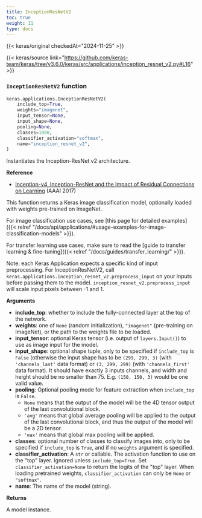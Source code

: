 ```yaml
---
title: InceptionResNetV2
toc: true
weight: 11
type: docs
---
```


{{< keras/original checkedAt="2024-11-25" >}}

{{< keras/source link="https://github.com/keras-team/keras/tree/v3.6.0/keras/src/applications/inception_resnet_v2.py#L16" >}}

### `InceptionResNetV2` function

```python
keras.applications.InceptionResNetV2(
    include_top=True,
    weights="imagenet",
    input_tensor=None,
    input_shape=None,
    pooling=None,
    classes=1000,
    classifier_activation="softmax",
    name="inception_resnet_v2",
)
```

Instantiates the Inception-ResNet v2 architecture.

**Reference**

- [Inception-v4, Inception-ResNet and the Impact of
  Residual Connections on Learning](https://arxiv.org/abs/1602.07261)
  (AAAI 2017)

This function returns a Keras image classification model,
optionally loaded with weights pre-trained on ImageNet.

For image classification use cases, see
[this page for detailed examples]({{< relref "/docs/api/applications/#usage-examples-for-image-classification-models" >}}).

For transfer learning use cases, make sure to read the
[guide to transfer learning & fine-tuning]({{< relref "/docs/guides/transfer_learning/" >}}).

Note: each Keras Application expects a specific kind of
input preprocessing. For InceptionResNetV2, call
`keras.applications.inception_resnet_v2.preprocess_input`
on your inputs before passing them to the model.
`inception_resnet_v2.preprocess_input`
will scale input pixels between -1 and 1.

**Arguments**

- **include_top**: whether to include the fully-connected
  layer at the top of the network.
- **weights**: one of `None` (random initialization),
  `"imagenet"` (pre-training on ImageNet),
  or the path to the weights file to be loaded.
- **input_tensor**: optional Keras tensor
  (i.e. output of `layers.Input()`)
  to use as image input for the model.
- **input_shape**: optional shape tuple, only to be specified
  if `include_top` is `False` (otherwise the input shape
  has to be `(299, 299, 3)`
  (with `'channels_last'` data format)
  or `(3, 299, 299)` (with `'channels_first'` data format).
  It should have exactly 3 inputs channels,
  and width and height should be no smaller than 75.
  E.g. `(150, 150, 3)` would be one valid value.
- **pooling**: Optional pooling mode for feature extraction
  when `include_top` is `False`.
  - `None` means that the output of the model will be
    the 4D tensor output of the last convolutional block.
  - `'avg'` means that global average pooling
    will be applied to the output of the
    last convolutional block, and thus
    the output of the model will be a 2D tensor.
  - `'max'` means that global max pooling will be applied.
- **classes**: optional number of classes to classify images
  into, only to be specified if `include_top` is `True`,
  and if no `weights` argument is specified.
- **classifier_activation**: A `str` or callable.
  The activation function to use on the "top" layer.
  Ignored unless `include_top=True`.
  Set `classifier_activation=None` to return the logits
  of the "top" layer. When loading pretrained weights,
  `classifier_activation` can only be `None` or `"softmax"`.
- **name**: The name of the model (string).

**Returns**

A model instance.
